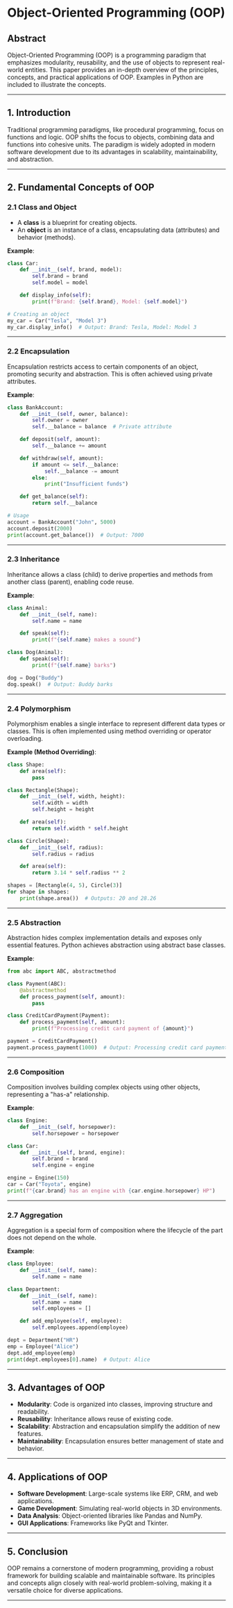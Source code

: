 
# Object-Oriented Programming (OOP)  

## Abstract  
Object-Oriented Programming (OOP) is a programming paradigm that emphasizes modularity, reusability, and the use of objects to represent real-world entities. This paper provides an in-depth overview of the principles, concepts, and practical applications of OOP. Examples in Python are included to illustrate the concepts.

---

## 1. Introduction  
Traditional programming paradigms, like procedural programming, focus on functions and logic. OOP shifts the focus to objects, combining data and functions into cohesive units. The paradigm is widely adopted in modern software development due to its advantages in scalability, maintainability, and abstraction.

---

## 2. Fundamental Concepts of OOP  
### 2.1 Class and Object  
- A **class** is a blueprint for creating objects.  
- An **object** is an instance of a class, encapsulating data (attributes) and behavior (methods).

**Example**:
```python
class Car:
    def __init__(self, brand, model):
        self.brand = brand
        self.model = model

    def display_info(self):
        print(f"Brand: {self.brand}, Model: {self.model}")

# Creating an object
my_car = Car("Tesla", "Model 3")
my_car.display_info()  # Output: Brand: Tesla, Model: Model 3
```

---

### 2.2 Encapsulation  
Encapsulation restricts access to certain components of an object, promoting security and abstraction. This is often achieved using private attributes.

**Example**:
```python
class BankAccount:
    def __init__(self, owner, balance):
        self.owner = owner
        self.__balance = balance  # Private attribute

    def deposit(self, amount):
        self.__balance += amount

    def withdraw(self, amount):
        if amount <= self.__balance:
            self.__balance -= amount
        else:
            print("Insufficient funds")

    def get_balance(self):
        return self.__balance

# Usage
account = BankAccount("John", 5000)
account.deposit(2000)
print(account.get_balance())  # Output: 7000
```

---

### 2.3 Inheritance  
Inheritance allows a class (child) to derive properties and methods from another class (parent), enabling code reuse.

**Example**:
```python
class Animal:
    def __init__(self, name):
        self.name = name

    def speak(self):
        print(f"{self.name} makes a sound")

class Dog(Animal):
    def speak(self):
        print(f"{self.name} barks")

dog = Dog("Buddy")
dog.speak()  # Output: Buddy barks
```

---

### 2.4 Polymorphism  
Polymorphism enables a single interface to represent different data types or classes. This is often implemented using method overriding or operator overloading.

**Example (Method Overriding)**:
```python
class Shape:
    def area(self):
        pass

class Rectangle(Shape):
    def __init__(self, width, height):
        self.width = width
        self.height = height

    def area(self):
        return self.width * self.height

class Circle(Shape):
    def __init__(self, radius):
        self.radius = radius

    def area(self):
        return 3.14 * self.radius ** 2

shapes = [Rectangle(4, 5), Circle(3)]
for shape in shapes:
    print(shape.area())  # Outputs: 20 and 28.26
```

---

### 2.5 Abstraction  
Abstraction hides complex implementation details and exposes only essential features. Python achieves abstraction using abstract base classes.

**Example**:
```python
from abc import ABC, abstractmethod

class Payment(ABC):
    @abstractmethod
    def process_payment(self, amount):
        pass

class CreditCardPayment(Payment):
    def process_payment(self, amount):
        print(f"Processing credit card payment of {amount}")

payment = CreditCardPayment()
payment.process_payment(1000)  # Output: Processing credit card payment of 1000
```

---

### 2.6 Composition  
Composition involves building complex objects using other objects, representing a "has-a" relationship.

**Example**:
```python
class Engine:
    def __init__(self, horsepower):
        self.horsepower = horsepower

class Car:
    def __init__(self, brand, engine):
        self.brand = brand
        self.engine = engine

engine = Engine(150)
car = Car("Toyota", engine)
print(f"{car.brand} has an engine with {car.engine.horsepower} HP")
```

---

### 2.7 Aggregation  
Aggregation is a special form of composition where the lifecycle of the part does not depend on the whole.

**Example**:
```python
class Employee:
    def __init__(self, name):
        self.name = name

class Department:
    def __init__(self, name):
        self.name = name
        self.employees = []

    def add_employee(self, employee):
        self.employees.append(employee)

dept = Department("HR")
emp = Employee("Alice")
dept.add_employee(emp)
print(dept.employees[0].name)  # Output: Alice
```

---

## 3. Advantages of OOP  
- **Modularity**: Code is organized into classes, improving structure and readability.
- **Reusability**: Inheritance allows reuse of existing code.
- **Scalability**: Abstraction and encapsulation simplify the addition of new features.
- **Maintainability**: Encapsulation ensures better management of state and behavior.

---

## 4. Applications of OOP  
- **Software Development**: Large-scale systems like ERP, CRM, and web applications.
- **Game Development**: Simulating real-world objects in 3D environments.
- **Data Analysis**: Object-oriented libraries like Pandas and NumPy.
- **GUI Applications**: Frameworks like PyQt and Tkinter.

---

## 5. Conclusion  
OOP remains a cornerstone of modern programming, providing a robust framework for building scalable and maintainable software. Its principles and concepts align closely with real-world problem-solving, making it a versatile choice for diverse applications.

---
